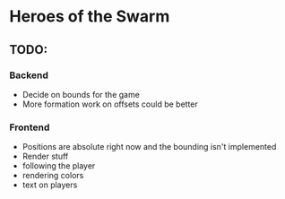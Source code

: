 # Heroes of the Swarm
## TODO:
### Backend
* Decide on bounds for the game
* More formation work on offsets could be better
### Frontend
* Positions are absolute right now and the bounding isn't implemented
* Render stuff
* following the player
* rendering colors
* text on players
